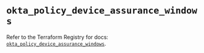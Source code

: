 # `okta_policy_device_assurance_windows`

Refer to the Terraform Registry for docs: [`okta_policy_device_assurance_windows`](https://registry.terraform.io/providers/okta/okta/4.13.1/docs/resources/policy_device_assurance_windows).
